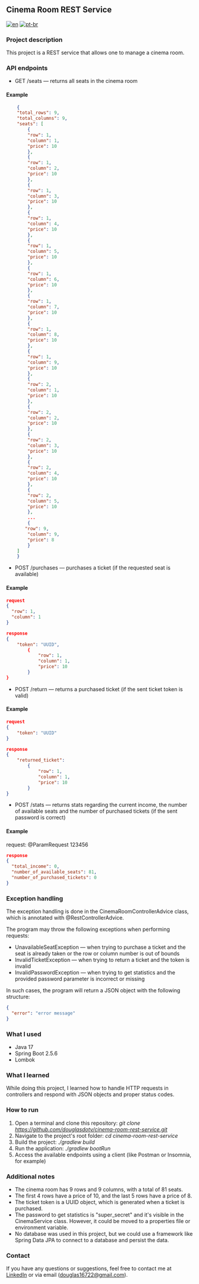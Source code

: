 ## Cinema Room REST Service

[![en](https://img.shields.io/badge/lang-en-red.svg)](https://github.com/douglasdotv/cinema-room-rest-service/blob/master/README.md)
[![pt-br](https://img.shields.io/badge/lang-pt--br-green.svg)](https://github.com/douglasdotv/cinema-room-rest-service/blob/master/README.pt-br.md)

### Project description

This project is a REST service that allows one to manage a cinema room.

### API endpoints

- GET /seats — returns all seats in the cinema room

#### Example
```json 
    {
    "total_rows": 9,
    "total_columns": 9,
    "seats": [
        {
        "row": 1,
        "column": 1,
        "price": 10
        },
        {
        "row": 1,
        "column": 2,
        "price": 10
        },
        {
        "row": 1,
        "column": 3,
        "price": 10
        },
        {
        "row": 1,
        "column": 4,
        "price": 10
        },
        {
        "row": 1,
        "column": 5,
        "price": 10
        },
        {
        "row": 1,
        "column": 6,
        "price": 10
        },
        {
        "row": 1,
        "column": 7,
        "price": 10
        },
        {
        "row": 1,
        "column": 8,
        "price": 10
        },
        {
        "row": 1,
        "column": 9,
        "price": 10
        },
        {
        "row": 2,
        "column": 1,
        "price": 10
        },
        {
        "row": 2,
        "column": 2,
        "price": 10
        },
        {
        "row": 2,
        "column": 3,
        "price": 10
        },
        {
        "row": 2,
        "column": 4,
        "price": 10
        },
        {
        "row": 2,
        "column": 5,
        "price": 10
        },
        ...
        {
       "row": 9,
        "column": 9,
        "price": 8
        }
    ]   
    }
```

- POST /purchases — purchases a ticket (if the requested seat is available)

#### Example
```json 
request
{
  "row": 1,
  "column": 1
}
```

```json 
response
{
    "token": "UUID",
        {
            "row": 1,
            "column": 1,
            "price": 10
        }
}
```

- POST /return — returns a purchased ticket (if the sent ticket token is valid)

#### Example
```json 
request
{
    "token": "UUID"
}
```

```json 
response
{
    "returned_ticket":
        {
            "row": 1,
            "column": 1,
            "price": 10
        }
}
```

- POST /stats — returns stats regarding the current income, the number of available seats and the number of purchased tickets (if the sent password is correct)

#### Example
request: @ParamRequest 123456

```json 
response
{
  "total_income": 0,
  "number_of_available_seats": 81,
  "number_of_purchased_tickets": 0
}
```

### Exception handling

The exception handling is done in the CinemaRoomControllerAdvice class, which is annotated with @RestControllerAdvice.

The program may throw the following exceptions when performing requests:
- UnavailableSeatException — when trying to purchase a ticket and the seat is already taken or the row or column number is out of bounds
- InvalidTicketException — when trying to return a ticket and the token is invalid
- InvalidPasswordException — when trying to get statistics and the provided password parameter is incorrect or missing

In such cases, the program will return a JSON object with the following structure:
```json 
{
  "error": "error message"
}
```

### What I used

- Java 17
- Spring Boot 2.5.6
- Lombok
  
### What I learned

While doing this project, I learned how to handle HTTP requests in controllers and respond with JSON objects and proper status codes.


### How to run

1. Open a terminal and clone this repository: _git clone https://github.com/douglasdotv/cinema-room-rest-service.git_
2. Navigate to the project's root folder: _cd cinema-room-rest-service_
3. Build the project: _./gradlew build_
4. Run the application: _./gradlew bootRun_
5. Access the available endpoints using a client (like Postman or Insomnia, for example)


### Additional notes

- The cinema room has 9 rows and 9 columns, with a total of 81 seats.
- The first 4 rows have a price of 10, and the last 5 rows have a price of 8.
- The ticket token is a UUID object, which is generated when a ticket is purchased.
- The password to get statistics is "super_secret" and it's visible in the CinemaService class. However, it could be moved to a properties file or environment variable.
- No database was used in this project, but we could use a framework like Spring Data JPA to connect to a database and persist the data.


### Contact
If you have any questions or suggestions, feel free to contact me at [LinkedIn](https://www.linkedin.com/in/douglasdotv) or via email (douglas16722@gmail.com).